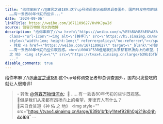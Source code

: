 ```yaml
---
title: "给你串麻了//@庸言之谨189:这个up号称调查记者却总调查国外，国内只发些吃的就让人很难评[摊手] - 转发 @包容万物恒河水:&ensp;\U0001F53B
  ……有一丢丢80年代初的些许..."
date: '2024-09-06'
linkTitle: https://weibo.com/1671109627/OvMKJpwId
source: 包容万物恒河水的微博
description: "给你串麻了//<a href=\"https://weibo.com/n/%E5%BA%B8%E8%A8%80%E4%B9%8B%E8%B0%A8189\">@庸言之谨189</a>:这个up号称调查记者却总调查国外，国内只发些吃的就让人很难评<span
  class=\"url-icon\"><img alt=\"[摊手]\" src=\"https://h5.sinaimg.cn/m/emoticon/icon/default/d_tanshou-fa05d4eacf.png\"
  style=\"width:1em; height:1em;\" referrerpolicy=\"no-referrer\"></span><br><blockquote>
  - 转发 <a href=\"https://weibo.com/1671109627\" target=\"_blank\">@包容万物恒河水</a>: \U0001F53B
  ……有一丢丢80年代初的些许既视感。<br>\U0001F53B但是我们从来都有昂扬向上的希望，菲律宾人有什么？<br>\U0001F53B来自食贫道《神 佑
  之 地》 <img style=\"\" src=\"https://tvax4.sinaimg.cn/large/639b1bfbly1htef928h0pj219p0rjhav.jpg\"
  ..."
disable_comments: true
---
```

给你串麻了//<a href="https://weibo.com/n/%E5%BA%B8%E8%A8%80%E4%B9%8B%E8%B0%A8189">@庸言之谨189</a>:这个up号称调查记者却总调查国外，国内只发些吃的就让人很难评<span class="url-icon"><img alt="[摊手]" src="https://h5.sinaimg.cn/m/emoticon/icon/default/d_tanshou-fa05d4eacf.png" style="width:1em; height:1em;" referrerpolicy="no-referrer"></span><br><blockquote> - 转发 <a href="https://weibo.com/1671109627" target="_blank">@包容万物恒河水</a>: 🔻 ……有一丢丢80年代初的些许既视感。<br>🔻但是我们从来都有昂扬向上的希望，菲律宾人有什么？<br>🔻来自食贫道《神 佑 之 地》 <img style="" src="https://tvax4.sinaimg.cn/large/639b1bfbly1htef928h0pj219p0rjhav.jpg" ...